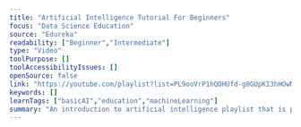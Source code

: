 ```yaml
---
title: "Artificial Intelligence Tutorial For Beginners"
focus: "Data Science Education"
source: "Edureka"
readability: ["Beginner","Intermediate"]
type: "Video"
toolPurpose: []
toolAccessibilityIssues: []
openSource: false
link: "https://youtube.com/playlist?list=PL9ooVrP1hQOHUfd-g8GUpKI3hHOwM_9Dn"
keywords: []
learnTags: ["basicAI","education","machineLearning"]
summary: "An introduction to artificial intelligence playlist that is part of Eureka's e-learning platform. "
---
```


